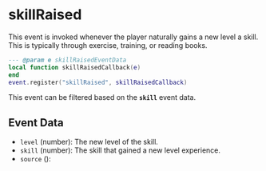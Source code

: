 # skillRaised

This event is invoked whenever the player naturally gains a new level a skill. This is typically through exercise, training, or reading books.

```lua
--- @param e skillRaisedEventData
local function skillRaisedCallback(e)
end
event.register("skillRaised", skillRaisedCallback)
```

This event can be filtered based on the **`skill`** event data.

## Event Data

* `level` (number): The new level of the skill.
* `skill` (number): The skill that gained a new level experience.
* `source` (): 

